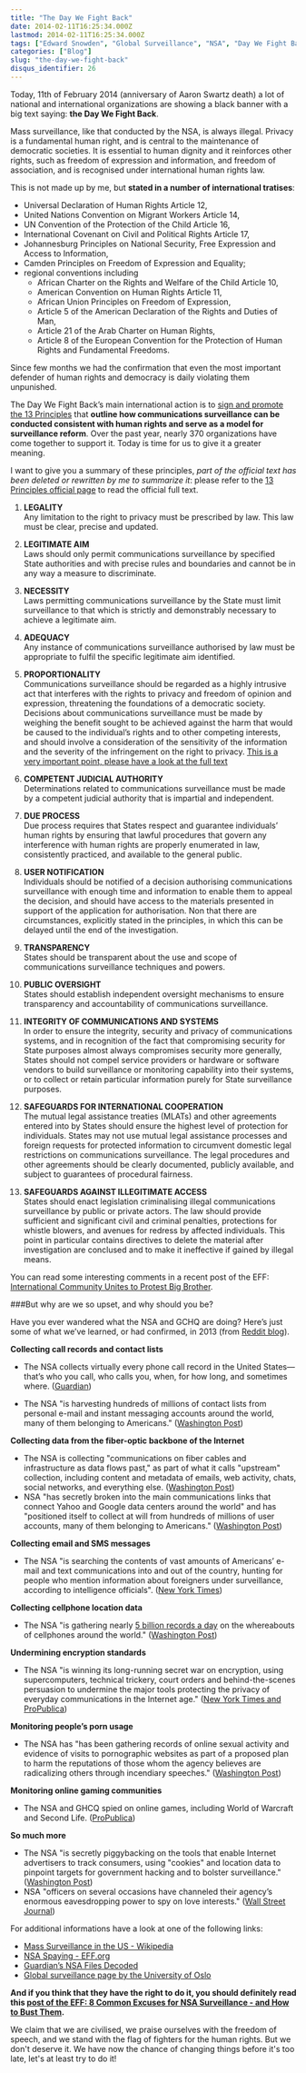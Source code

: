```yaml
---
title: "The Day We Fight Back"
date: 2014-02-11T16:25:34.000Z
lastmod: 2014-02-11T16:25:34.000Z
tags: ["Edward Snowden", "Global Surveillance", "NSA", "Day We Fight Back", "13 principles"]
categories: ["Blog"]
slug: "the-day-we-fight-back"
disqus_identifier: 26
---
```


Today, 11th of February 2014 (anniversary of Aaron Swartz death) a lot of national and international organizations are showing a black banner with a big text saying: **the Day We Fight Back**.

Mass surveillance, like that conducted by the NSA, is always illegal. Privacy is a fundamental human right, and is central to the maintenance of democratic societies. It is essential to human dignity and it reinforces other rights, such as freedom of expression and information, and freedom of association, and is recognised under international human rights law. 

This is not made up by me, but **stated in a number of international tratises**:

- Universal Declaration of Human Rights Article 12, 
- United Nations Convention on Migrant Workers Article 14, 
- UN Convention of the Protection of the Child Article 16,
- International Covenant on Civil and Political Rights Article 17,
- Johannesburg Principles on National Security, Free Expression and Access to Information, 
- Camden Principles on Freedom of Expression and Equality;
- regional conventions including 
	- African Charter on the Rights and Welfare of the Child Article 10, 
	- American Convention on Human Rights Article 11, 
	- African Union Principles on Freedom of Expression, 
    - Article 5 of the American Declaration of the Rights and Duties of Man, 
    - Article 21 of the Arab Charter on Human Rights, 
    - Article 8 of the European Convention for the Protection of Human Rights and Fundamental Freedoms.

Since few months we had the confirmation that even the most important defender of human rights and democracy is daily violating them unpunished. 

The Day We Fight Back’s main international action is to [sign and promote the 13 Principles](https://en.necessaryandproportionate.org/text) that **outline how communications surveillance can be conducted consistent with human rights and serve as a model for surveillance reform**. Over the past year, nearly 370 organizations have come together to support it. Today is time for us to give it a greater meaning.

I want to give you a summary of these principles, _part of the official text has been deleted or rewritten by me to summarize it_: please refer to the [13 Principles official page](https://en.necessaryandproportionate.org/text) to read the official full text.

1. **LEGALITY**  
  Any limitation to the right to privacy must be prescribed by law. This law must be clear, precise and updated.

2. **LEGITIMATE AIM**  
  Laws should only permit communications surveillance by specified State authorities and with precise rules and boundaries and cannot be in any way a measure to discriminate.

3. **NECESSITY**  
   Laws permitting communications surveillance by the State must limit surveillance to that which is strictly and demonstrably necessary to achieve a legitimate aim.

4. **ADEQUACY**  
   Any instance of communications surveillance authorised by law must be appropriate to fulfil the specific legitimate aim identified.

5. **PROPORTIONALITY**  
   Communications surveillance should be regarded as a highly intrusive act that interferes with the rights to privacy and freedom of opinion and expression, threatening the foundations of a democratic society. Decisions about communications surveillance must be made by weighing the benefit sought to be achieved against the harm that would be caused to the individual’s rights and to other competing interests, and should involve a consideration of the sensitivity of the information and the severity of the infringement on the right to privacy.
[This is a very important point, please have a look at the full text](https://en.necessaryandproportionate.org/text#principle_5)

6. **COMPETENT JUDICIAL AUTHORITY**   
   Determinations related to communications surveillance must be made by a competent judicial authority that is impartial and independent. 

6. **DUE PROCESS**   
   Due process requires that States respect and guarantee individuals’ human rights by ensuring that lawful procedures that govern any interference with human rights are properly enumerated in law, consistently practiced, and available to the general public. 

7. **USER NOTIFICATION**   
   Individuals should be notified of a decision authorising communications surveillance with enough time and information to enable them to appeal the decision, and should have access to the materials presented in support of the application for authorisation. Non that there are circumstances, explicitly stated in the principles, in which this can be delayed until the end of the investigation.

8. **TRANSPARENCY**   
   States should be transparent about the use and scope of communications surveillance techniques and powers. 

9. **PUBLIC OVERSIGHT**   
   States should establish independent oversight mechanisms to ensure transparency and accountability of communications surveillance.

10. **INTEGRITY OF COMMUNICATIONS AND SYSTEMS**    
    In order to ensure the integrity, security and privacy of communications systems, and in recognition of the fact that compromising security for State purposes almost always compromises security more generally, States should not compel service providers or hardware or software vendors to build surveillance or monitoring capability into their systems, or to collect or retain particular information purely for State surveillance purposes.

11. **SAFEGUARDS FOR INTERNATIONAL COOPERATION**   
    The mutual legal assistance treaties (MLATs) and other agreements entered into by States should ensure the highest level of protection for individuals. States may not use mutual legal assistance processes and foreign requests for protected information to circumvent domestic legal restrictions on communications surveillance. The legal procedures and other agreements should be clearly documented, publicly available, and subject to guarantees of procedural fairness.

12. **SAFEGUARDS AGAINST ILLEGITIMATE ACCESS**    
    States should enact legislation criminalising illegal communications surveillance by public or private actors. The law should provide sufficient and significant civil and criminal penalties, protections for whistle blowers, and avenues for redress by affected individuals. This point in particular contains directives to delete the material after investigation are conclused and to make it ineffective if gained by illegal means.

You can read some interesting comments in a recent post of the EFF: [International Community Unites to Protest Big Brother](https://www.eff.org/deeplinks/2014/02/international-community-unites-protest-big-brother).

###But why are we so upset, and why should you be? 

Have you ever wandered what the NSA and GCHQ are doing? Here’s just some of what we’ve learned, or had confirmed, in 2013 (from [Reddit blog](https://blog.reddit.com/2014/02/the-day-we-fight-back-against-mass.html)).

**Collecting call records and contact lists**

-   The NSA collects virtually every phone call record in the United
    States—that’s who you call, who calls you, when, for how long, and
    sometimes where.
    ([Guardian](https://www.theguardian.com/world/2013/jun/06/nsa-phone-records-verizon-court-order))

-   The NSA "is harvesting hundreds of millions of contact lists from
    personal e-mail and instant messaging accounts around the world,
    many of them belonging to Americans." ([Washington
    Post](https://www.washingtonpost.com/world/national-security/nsa-collects-millions-of-e-mail-address-books-globally/2013/10/14/8e58b5be-34f9-11e3-80c6-7e6dd8d22d8f_story.html))

**Collecting data from the fiber-optic backbone of the Internet**

-   The NSA is collecting "communications on fiber cables and
    infrastructure as data flows past," as part of what it calls
    "upstream" collection, including content and metadata of emails, web
    activity, chats, social networks, and everything else. ([Washington
    Post](https://www.washingtonpost.com/wp-srv/special/politics/prism-collection-documents/))
-   NSA "has secretly broken into the main communications links that
    connect Yahoo and Google data centers around the world" and has
    "positioned itself to collect at will from hundreds of millions of
    user accounts, many of them belonging to Americans." ([Washington
    Post](https://www.washingtonpost.com/world/national-security/nsa-infiltrates-links-to-yahoo-google-data-centers-worldwide-snowden-documents-say/2013/10/30/e51d661e-4166-11e3-8b74-d89d714ca4dd_story.html))

**Collecting email and SMS messages**

-   The NSA "is searching the contents of vast amounts of Americans’
    e-mail and text communications into and out of the country, hunting
    for people who mention information about foreigners under
    surveillance, according to intelligence officials". ([New York
    Times](https://www.nytimes.com/2013/08/08/us/broader-sifting-of-data-abroad-is-seen-by-nsa.html?_r=0))

**Collecting cellphone location data**

-   The NSA "is gathering nearly [5 billion records a
    day](https://apps.washingtonpost.com/g/page/world/what-is-fascia/637/)
    on the whereabouts of cellphones around the world." ([Washington
    Post](https://www.washingtonpost.com/world/national-security/nsa-tracking-cellphone-locations-worldwide-snowden-documents-show/2013/12/04/5492873a-5cf2-11e3-bc56-c6ca94801fac_story.html))

**Undermining encryption standards**

-   The NSA "is winning its long-running secret war on encryption, using
    supercomputers, technical trickery, court orders and
    behind-the-scenes persuasion to undermine the major tools protecting
    the privacy of everyday communications in the Internet age." ([New
    York Times and
    ProPublica](https://www.nytimes.com/2013/09/06/us/nsa-foils-much-internet-encryption.html))

**Monitoring people’s porn usage**

-   The NSA has "has been gathering records of online sexual activity
    and evidence of visits to pornographic websites as part of a
    proposed plan to harm the reputations of those whom the agency
    believes are radicalizing others through incendiary speeches."
    ([Washington
    Post](https://www.huffingtonpost.com/2013/11/26/nsa-porn-muslims_n_4346128.html))

**Monitoring online gaming communities**

-   The NSA and GHCQ spied on online games, including World of Warcraft
    and Second Life.
    ([ProPublica](https://www.propublica.org/article/world-of-spycraft-intelligence-agencies-spied-in-online-games))

**So much more**

-   The NSA "is secretly piggybacking on the tools that enable Internet
    advertisers to track consumers, using "cookies" and location data to
    pinpoint targets for government hacking and to bolster
    surveillance." ([Washington
    Post](https://www.washingtonpost.com/blogs/the-switch/wp/2013/12/10/nsa-uses-google-cookies-to-pinpoint-targets-for-hacking/))
-   NSA "officers on several occasions have channeled their agency’s
    enormous eavesdropping power to spy on love interests." ([Wall
    Street
    Journal](https://blogs.wsj.com/washwire/2013/08/23/nsa-officers-sometimes-spy-on-love-interests/))

For additional informations have a look at one of the following links:
  
- [Mass Surveillance in the US - 
Wikipedia](https://en.wikipedia.org/wiki/Mass_surveillance_in_the_United_States)
- [NSA Spaying - EFF.org](https://eff.org/nsa-spying)
- [Guardian’s NSA Files
Decoded](https://www.theguardian.com/world/interactive/2013/nov/01/snowden-nsa-files-surveillance-revelations-decoded)
- [Global surveillance page by the University of Oslo](https://www.ub.uio.no/fag/informatikk-matematikk/informatikk/faglig/bibliografier/no21984.html)

**And if you think that they have the right to do it, you should definitely read this [post of the EFF: 8 Common Excuses for NSA Surveillance - and How to Bust Them](https://www.eff.org/deeplinks/2013/11/busting-eight-common-excuses-nsa-surveillance).**

We claim that we are civilised, we praise ourselves with the freedom of speech, and we stand with the flag of fighters for the human rights. But we don't deserve it. We have now the chance of changing things before it's too late, let's at least try to do it!